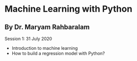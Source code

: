 # Machine Learning with Python
## By Dr. Maryam Rahbaralam
Session 1: 
31 July 2020
 - Introduction to machine learning
 - How to build a regression model with Python?
